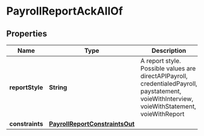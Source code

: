

# PayrollReportAckAllOf


## Properties

| Name | Type | Description | Notes |
|------------ | ------------- | ------------- | -------------|
|**reportStyle** | **String** | A report style. Possible values are directAPIPayroll, credentialedPayroll, paystatement, voieWithInterview, voieWithStatement, voieWithReport |  [optional] |
|**constraints** | [**PayrollReportConstraintsOut**](PayrollReportConstraintsOut.md) |  |  [optional] |



